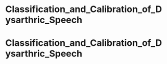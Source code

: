 # Classification_and_Calibration_of_Dysarthric_Speech
# Classification_and_Calibration_of_Dysarthric_Speech
